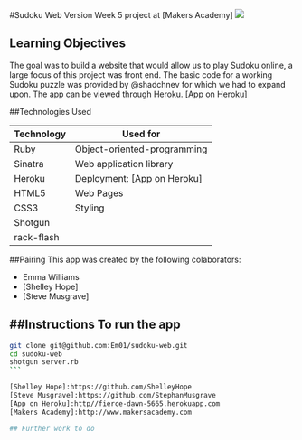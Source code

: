 #Sudoku Web Version
Week 5 project at [Makers Academy]
![](Sudoku.png?raw=true)

## Learning Objectives
The goal was to build a website that would allow us to play Sudoku online, a large focus of this project was front end. The basic code for a working Sudoku puzzle was provided by @shadchnev for which we had to expand upon. The app can be viewed through Heroku. 
[App on Heroku]

##Technologies Used

|Technology                 |Used for                        |
|---------------------------|--------------------------------|
|Ruby                       |Object-oriented-programming    |
|Sinatra                    |Web application library         |
|Heroku                   |Deployment: [App on Heroku]     |
|HTML5                      |Web Pages                       |
|CSS3                       |Styling                         |
|Shotgun |  | |
|rack-flash | | |

##Pairing
This app was created by the following colaborators:
- Emma Williams
- [Shelley Hope]
- [Steve Musgrave]

##Instructions
To run the app
----
````sh
git clone git@github.com:Em01/sudoku-web.git
cd sudoku-web
shotgun server.rb
```

[Shelley Hope]:https://github.com/ShelleyHope
[Steve Musgrave]:https://github.com/StephanMusgrave
[App on Heroku]:http//fierce-dawn-5665.herokuapp.com
[Makers Academy]:http://www.makersacademy.com

## Further work to do

